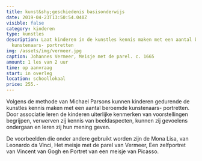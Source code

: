 ```yaml
---
title: kunst&shy;geschiedenis basisonderwijs
date: 2019-04-23T13:50:54.040Z
visible: false
category: kinderen
type: kunstles
description: Laat kinderen in de kunstles kennis maken met een aantal beroemde
  kunstenaars- portretten
img: /assets/img/vermeer.jpg
caption: Johannes Vermeer, Meisje met de parel. c. 1665
amount: 1 les van 2 uur
time: op aanvraag
start: in overleg
location: schoollokaal
price: 255.-
---
```

Volgens de methode van Michael Parsons kunnen kinderen gedurende de kunstles kennis maken met een aantal beroemde kunstenaars- portretten. Door associatie leren de kinderen uiterlijke kenmerken van voorstellingen begrijpen, verwerven zij kennis van beeldaspecten, kunnen zij gevoelens ondergaan en leren zij hun mening geven.

De voorbeelden die onder andere gebruikt worden zijn de Mona Lisa, van Leonardo da Vinci, Het meisje met de parel van Vermeer, Een zelfportret van Vincent van Gogh en Portret van een meisje van Picasso.
